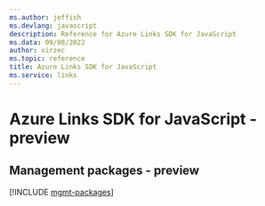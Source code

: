 ```yaml
---
ms.author: jeffish
ms.devlang: javascript
description: Reference for Azure Links SDK for JavaScript
ms.data: 09/08/2022
author: xirzec
ms.topic: reference
title: Azure Links SDK for JavaScript
ms.service: links
---
```

# Azure Links SDK for JavaScript - preview

## Management packages - preview
[!INCLUDE [mgmt-packages](links-mgmt-index.md)]
